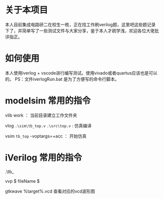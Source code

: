 # 关于本项目 

本人目前集成电路研二在校生一枚，正在找工作刷verilog题，这里吧这些题记录下了，并简单写了一些测试文件与大家分享，鉴于本人才疏学浅，欢迎各位大佬批评指正。

# 如何使用
本人使用iverlog + vscode进行编写测试。使用vivado或者quartus应该也是可以的。
    PS：文件iverlogRun.bat 是为了方便写的命令行脚本。



# modelsim 常用的指令
vlib work  ： 当前目录建立工作文件夹

vlog ``.\sim\tb_top.v``   ``.\src\top.v``  : 仿真编译

vsim ``tb_top`` -voptargs=+acc  ：  开始仿真


# iVerilog 常用的指令

  .\tb_


vvp   $ fileName $

gtkwave %target%.vcd  查看对应的vcd波形图